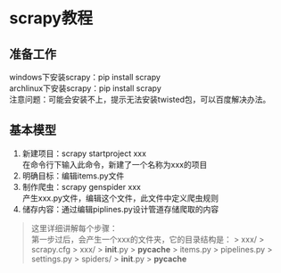# scrapy教程 #
## 准备工作 ##
windows下安装scrapy：pip install scrapy  
archlinux下安装scrapy：pip install scrapy  
注意问题：可能会安装不上，提示无法安装twisted包，可以百度解决办法。  
## 基本模型 ##
1. 新建项目：scrapy startproject xxx  
在命令行下输入此命令，新建了一个名称为xxx的项目  
2. 明确目标：编辑items.py文件  
3. 制作爬虫：scrapy genspider xxx  
产生xxx.py文件，编辑这个文件，此文件中定义爬虫规则
4. 储存内容：通过编辑piplines.py设计管道存储爬取的内容  
> 这里详细讲解每个步骤：  
> 第一步过后，会产生一个xxx的文件夹，它的目录结构是：
                >              xxx/
                >                scrapy.cfg
                >                xxx/
                >                  __init__.py
                >                  __pycache__
                >                  items.py
                >                  pipelines.py
                >                  settings.py
                >                  spiders/
                >                     __init__.py
                >                     __pycache__
